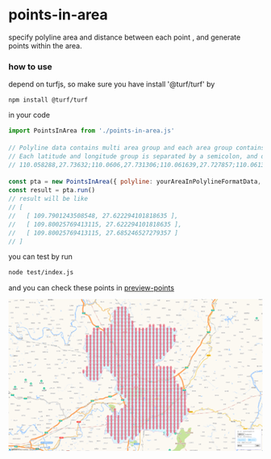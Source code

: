 # points-in-area

specify polyline area and distance between each point , and generate points within the area. 

### how to use
depend on turfjs, so make sure you have install '@turf/turf' by
```
npm install @turf/turf
```
in your code
``` javascript
import PointsInArea from './points-in-area.js'

// Polyline data contains multi area group and each area group contains a latitude and  a longitude
// Each latitude and longitude group is separated by a semicolon, and different regions are separated by a vertical bar
// 110.058288,27.73632;110.0606,27.731306;110.061639,27.727857;110.061363,27.726446|110.059651,27.724253;110.057205,27.723463;110.053757,27.721768;110.052763,27.719838

const pta = new PointsInArea({ polyline: yourAreaInPolylineFormatData, pointGap: 1 })
const result = pta.run()
// result will be like 
// [
//   [ 109.7901243508548, 27.622294101818635 ],
//   [ 109.80025769413115, 27.622294101818635 ],
//   [ 109.80025769413115, 27.685246527279357 ]
// ]
```

you can test by run
``` bash
node test/index.js
```

and you can check these points in [preview-points](https://pkjy.github.io/points-in-area/)

![results can be like](./test/result.png)